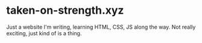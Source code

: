 # taken-on-strength.xyz
Just a website I'm writing, learning HTML, CSS, JS along the way.  Not really exciting, just kind of is a thing.

